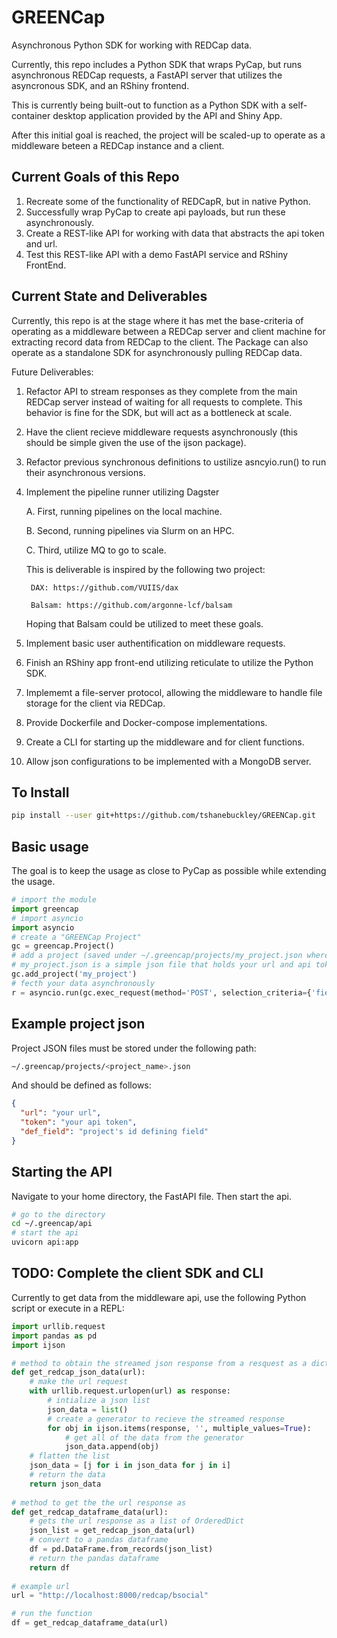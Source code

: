 # GREENCap
Asynchronous Python SDK for working with REDCap data.

Currently, this repo includes a Python SDK that wraps PyCap, but runs asynchronous REDCap requests, a FastAPI server that utilizes the asyncronous SDK, and an RShiny frontend.

This is currently being built-out to function as a Python SDK with a self-container desktop application provided by the API and Shiny App.

After this initial goal is reached, the project will be scaled-up to operate as a middleware beteen a REDCap instance and a client.

## Current Goals of this Repo

1. Recreate some of the functionality of REDCapR, but in native Python.
2. Successfully wrap PyCap to create api payloads, but run these asynchronously.
3. Create a REST-like API for working with data that abstracts the api token and url.
4. Test this REST-like API with a demo FastAPI service and RShiny FrontEnd.

## Current State and Deliverables

Currently, this repo is at the stage where it has met the base-criteria of operating as a middleware between a REDCap server and
client machine for extracting record data from REDCap to the client. The Package can also operate as a standalone SDK for 
asynchronously pulling REDCap data. 

Future Deliverables:
1. Refactor API to stream responses as they complete from the main REDCap server instead of waiting for all requests to complete.
This behavior is fine for the SDK, but will act as a bottleneck at scale.
2. Have the client recieve middleware requests asynchronously (this should be simple given the use of the ijson package).
3. Refactor previous synchronous definitions to ustilize asncyio.run() to run their asynchronous versions.
4. Implement the pipeline runner utilizing Dagster

    A. First, running pipelines on the local machine.
    
    B. Second, running pipelines via Slurm on an HPC.
    
    C. Third, utilize MQ to go to scale.
    
    This is deliverable is inspired by the following two project:
    
        DAX: https://github.com/VUIIS/dax
        
        Balsam: https://github.com/argonne-lcf/balsam
        
    Hoping that Balsam could be utilized to meet these goals.
    
5. Implement basic user authentification on middleware requests.
6. Finish an RShiny app front-end utilizing reticulate to utilize the Python SDK.
7. Implememt a file-server protocol, allowing the middleware to handle file storage for the client via REDCap.
8. Provide Dockerfile and Docker-compose implementations.
9. Create a CLI for starting up the middleware and for client functions.
10. Allow json configurations to be implemented with a MongoDB server.

## To Install

```bash
pip install --user git+https://github.com/tshanebuckley/GREENCap.git
```

## Basic usage

The goal is to keep the usage as close to PyCap as possible while extending the usage.

```python
# import the module
import greencap
# import asyncio
import asyncio
# create a "GREENCap Project"
gc = greencap.Project()
# add a project (saved under ~/.greencap/projects/my_project.json where "my_project" is the name of your REDCap Project)
# my_project.json is a simple json file that holds your url and api token
gc.add_project('my_project')
# fecth your data asynchronously
r = asyncio.run(gc.exec_request(method='POST', selection_criteria={'fields': {'field_name'}}, rc_name='my_project', func_name='export_records'))
```

## Example project json

Project JSON files must be stored under the following path:
```bash
~/.greencap/projects/<project_name>.json
```

And should be defined as follows:
```json
{
  "url": "your url",
  "token": "your api token",
  "def_field": "project's id defining field"
}
```

## Starting the API

Navigate to your home directory, the FastAPI file. Then start the api.
```bash
# go to the directory
cd ~/.greencap/api
# start the api
uvicorn api:app
```

## TODO: Complete the client SDK and CLI

Currently to get data from the middleware api, use the following Python script or execute in a REPL:

```python
import urllib.request
import pandas as pd
import ijson

# method to obtain the streamed json response from a resquest as a dictionary
def get_redcap_json_data(url):
    # make the url request
    with urllib.request.urlopen(url) as response:
        # intialize a json list
        json_data = list()
        # create a generator to recieve the streamed response
        for obj in ijson.items(response, '', multiple_values=True):
            # get all of the data from the generator
            json_data.append(obj)
    # flatten the list
    json_data = [j for i in json_data for j in i]
    # return the data
    return json_data
 
# method to get the the url response as 
def get_redcap_dataframe_data(url):
    # gets the url response as a list of OrderedDict
    json_list = get_redcap_json_data(url)
    # convert to a pandas dataframe
    df = pd.DataFrame.from_records(json_list)
    # return the pandas dataframe
    return df
    
# example url
url = "http://localhost:8000/redcap/bsocial"

# run the function
df = get_redcap_dataframe_data(url)

```
